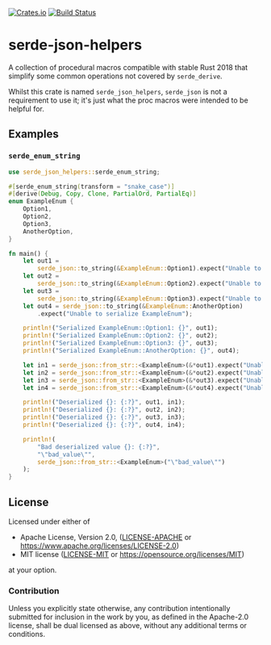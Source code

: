 [![Crates.io](https://img.shields.io/crates/v/serde-json-helpers.svg)](https://crates.io/crates/serde-json-helpers)
[![Build Status](https://circleci.com/gh/holmesmr/serde-json-helpers/tree/master.svg?style=shield)](https://circleci.com/gh/holmesmr/serde-json-helpers/tree/master)

# serde-json-helpers

A collection of procedural macros compatible with stable Rust 2018 that simplify
some common operations not covered by `serde_derive`.

Whilst this crate is named `serde_json_helpers`, `serde_json` is not a requirement
to use it; it's just what the proc macros were intended to be helpful for.

## Examples

### `serde_enum_string`

```rust
use serde_json_helpers::serde_enum_string;

#[serde_enum_string(transform = "snake_case")]
#[derive(Debug, Copy, Clone, PartialOrd, PartialEq)]
enum ExampleEnum {
    Option1,
    Option2,
    Option3,
    AnotherOption,
}

fn main() {
    let out1 =
        serde_json::to_string(&ExampleEnum::Option1).expect("Unable to serialize ExampleEnum");
    let out2 =
        serde_json::to_string(&ExampleEnum::Option2).expect("Unable to serialize ExampleEnum");
    let out3 =
        serde_json::to_string(&ExampleEnum::Option3).expect("Unable to serialize ExampleEnum");
    let out4 = serde_json::to_string(&ExampleEnum::AnotherOption)
        .expect("Unable to serialize ExampleEnum");

    println!("Serialized ExampleEnum::Option1: {}", out1);
    println!("Serialized ExampleEnum::Option2: {}", out2);
    println!("Serialized ExampleEnum::Option3: {}", out3);
    println!("Serialized ExampleEnum::AnotherOption: {}", out4);

    let in1 = serde_json::from_str::<ExampleEnum>(&*out1).expect("Unable to deserialize");
    let in2 = serde_json::from_str::<ExampleEnum>(&*out2).expect("Unable to deserialize");
    let in3 = serde_json::from_str::<ExampleEnum>(&*out3).expect("Unable to deserialize");
    let in4 = serde_json::from_str::<ExampleEnum>(&*out4).expect("Unable to deserialize");

    println!("Deserialized {}: {:?}", out1, in1);
    println!("Deserialized {}: {:?}", out2, in2);
    println!("Deserialized {}: {:?}", out3, in3);
    println!("Deserialized {}: {:?}", out4, in4);

    println!(
        "Bad deserialized value {}: {:?}",
        "\"bad_value\"",
        serde_json::from_str::<ExampleEnum>("\"bad_value\"")
    );
}
```

## License

Licensed under either of

* Apache License, Version 2.0, ([LICENSE-APACHE](LICENSE-APACHE) or https://www.apache.org/licenses/LICENSE-2.0)
* MIT license ([LICENSE-MIT](LICENSE-MIT) or https://opensource.org/licenses/MIT)

at your option.

### Contribution

Unless you explicitly state otherwise, any contribution intentionally
submitted for inclusion in the work by you, as defined in the Apache-2.0
license, shall be dual licensed as above, without any additional terms or
conditions.

